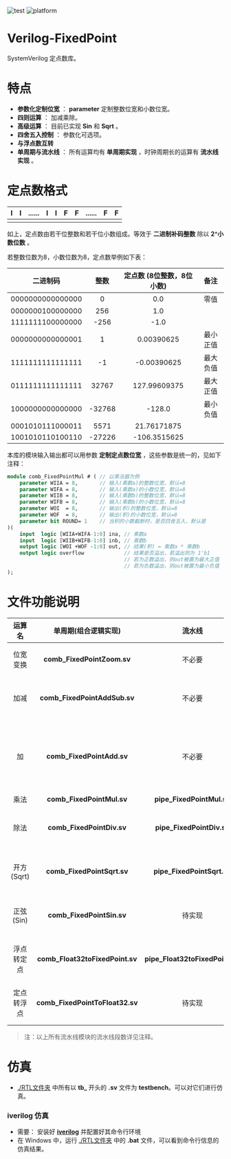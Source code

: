 ![test](https://img.shields.io/badge/test-passing-green.svg)
![platform](https://img.shields.io/badge/platform-Quartus|Vivado|iverilog-blue.svg)

Verilog-FixedPoint
===========================
SystemVerilog 定点数库。

# 特点
* **参数化定制位宽** ： **parameter** 定制整数位宽和小数位宽。
* **四则运算** ： 加减乘除。
* **高级运算** ： 目前已实现 **Sin** 和 **Sqrt** 。
* **四舍五入控制** ： 参数化可选项。
* **与浮点数互转** 
* **单周期与流水线** ： 所有运算均有 **单周期实现** ，时钟周期长的运算有 **流水线实现** 。

# 定点数格式

| **I** | **I** | **......** | **I** | **I** | **F** | **F** | **......** | **F** | **F** |
| :---: | :---: | :---:      | :---: | :---: | :---: | :---: | :---:      | :---: | :---: |
||

如上，定点数由若干位整数和若干位小数组成。等效于 **二进制补码整数** 除以 **2^小数位数** 。

若整数位数为8，小数位数为8，定点数举例如下表：

| 二进制码         |      **整数**       |   **定点数** (8位整数，8位小数)    | 备注            |
| :-----:          | :-----------:       | :-----------:                      | :-------------: |
| 0000000000000000 | 0                   | 0.0                                | 零值            |
| 0000000100000000 | 256                 | 1.0                                |                 |
| 1111111100000000 | -256                | -1.0                               |                 |
| 0000000000000001 | 1                   | 0.00390625                         | 最小正值        |
| 1111111111111111 | -1                  | -0.00390625                        | 最大负值        |
| 0111111111111111 | 32767               | 127.99609375                       | 最大正值        |
| 1000000000000000 | -32768              | -128.0                             | 最小负值        |
| 0001010111000011 | 5571                | 21.76171875                        |                 |
| 1001010110100110 | -27226              | -106.3515625                       |                 |


本库的模块输入输出都可以用参数 **定制定点数位宽** ，这些参数是统一的，见如下注释：
```SystemVerilog
module comb_FixedPointMul # ( // 以乘法器为例
    parameter WIIA = 8,       // 输入(乘数a)的整数位宽，默认=8
    parameter WIFA = 8,       // 输入(乘数a)的小数位宽，默认=8
    parameter WIIB = 8,       // 输入(乘数b)的整数位宽，默认=8
    parameter WIFB = 8,       // 输入(乘数b)的小数位宽，默认=8
    parameter WOI  = 8,       // 输出(积)的整数位宽，默认=8
    parameter WOF  = 8,       // 输出(积)的小数位宽，默认=8
    parameter bit ROUND= 1    // 当积的小数截断时，是否四舍五入，默认是
)(
    input  logic [WIIA+WIFA-1:0] ina, // 乘数a
    input  logic [WIIB+WIFB-1:0] inb, // 乘数b
    output logic [WOI +WOF -1:0] out, // 结果(积) = 乘数a * 乘数b
    output logic overflow             // 结果是否溢出，若溢出则为 1'b1
                                      // 若为正数溢出，则out被置为最大正值
                                      // 若为负数溢出，则out被置为最小负值
);
```

# 文件功能说明
| 运算名     |   单周期(组合逻辑实现)          |  流水线                     |    备注                               |
| :-----:    | :-----------:                   |  :------------:             |  :------------:                       |
| 位宽变换   | **comb_FixedPointZoom.sv**      | 不必要                      | 有溢出、舍入控制                      |
| 加减       | **comb_FixedPointAddSub.sv**    | 不必要                      | 具有1bit信号控制加或减                |
| 加         | **comb_FixedPointAdd.sv**       | 不必要                      | 位宽相同时可直接使用Verilog的加号替代 |
| 乘法       | **comb_FixedPointMul.sv**       | **pipe_FixedPointMul.sv**   |                                       |
| 除法       | **comb_FixedPointDiv.sv**       | **pipe_FixedPointDiv.sv**   | 单周期版时序不易收敛                  |
| 开方(Sqrt) | **comb_FixedPointSqrt.sv**      | **pipe_FixedPointSqrt.sv**  | 单周期版时序不易收敛                  |
| 正弦(Sin)  | **comb_FixedPointSin.sv**       | 待实现                      | 单周期版时序不易收敛                  |
| 浮点转定点 | **comb_Float32toFixedPoint.sv** | **pipe_Float32toFixedPoint.sv** |  单周期版时序不易收敛             |
| 定点转浮点 | **comb_FixedPointToFloat32.sv** | 待实现                      |  单周期版时序不易收敛                 |

> 注：以上所有流水线模块的流水线段数详见注释。

# 仿真
* [./RTL文件夹](https://github.com/WangXuan95/Verilog-FixedPoint/blob/master/RTL/) 中所有以 **tb_** 开头的 **.sv** 文件为 **testbench**。可以对它们进行仿真。

### iverilog 仿真
* 需要： 安装好 **[iverilog](http://iverilog.icarus.com/)** 并配置好其命令行环境
* 在 Windows 中，运行 [./RTL文件夹](https://github.com/WangXuan95/Verilog-FixedPoint/blob/master/RTL/) 中的 **.bat** 文件，可以看到命令行信息的仿真结果。
